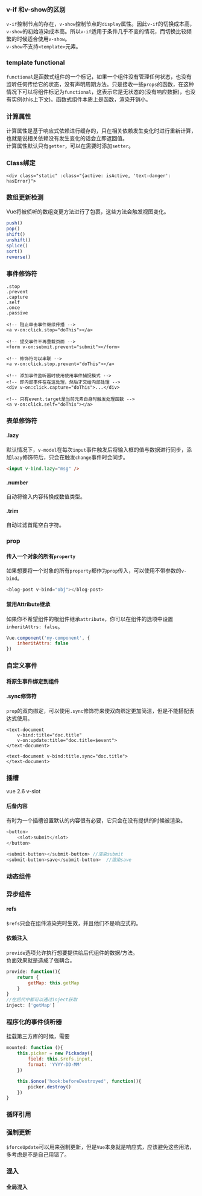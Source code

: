 ### v-if 和v-show的区别
`v-if`控制节点的存在，`v-show`控制节点的`display`属性。因此`v-if`的切换成本高，`v-show`的初始渲染成本高。所以`v-if`适用于条件几乎不变的情况，而切换比较频繁的时候适合使用`v-show`。  
`v-show`不支持`<template>`元素。
### template functional
`functional`是函数式组件的一个标记，如果一个组件没有管理任何状态，也没有监听任何传给它的状态，没有声明周期方法。只是接收一些`props`的函数，在这种情况下可以将组件标记为`functional`，这表示它是无状态的(没有响应数据)，也没有实例(this上下文)。函数式组件本质上是函数，渲染开销小。
### 计算属性
计算属性是基于响应式依赖进行缓存的，只在相关依赖发生变化时进行重新计算，也就是说相关依赖没有发生变化的话会立即返回值。  
计算属性默认只有`getter`，可以在需要时添加`setter`。  
### Class绑定
```
<div class="static" :class="{active: isActive, 'text-danger': hasError}">
```
### 数组更新检测
Vue将被侦听的数组变更方法进行了包裹，这些方法会触发视图变化。
```JavaScript
push()
pop()
shift()
unshift()
splice()
sort()
reverse()
```
### 事件修饰符
```
.stop
.prevent
.capture
.self
.once
.passive

<!-- 阻止单击事件继续传播 -->
<a v-on:click.stop="doThis"></a>

<!-- 提交事件不再重载页面 -->
<form v-on:submit.prevent="submit"></form>

<!-- 修饰符可以串联 -->
<a v-on:click.stop.prevent="doThis"></a>

<!-- 添加事件监听器时使用使用事件捕捉模式 -->
<!-- 即内部事件在在这处理，然后才交给内部处理 -->
<div v-on:click.capture="doThis">...</div>

<!-- 只有event.target是当前元素自身时触发处理函数 -->
<a v-on:click.self="doThis"></a>
```
### 表单修饰符
#### .lazy
默认情况下，`v-model`在每次`input`事件触发后将输入框的值与数据进行同步，添加`lazy`修饰符后，只会在触发`change`事件时会同步。  
```HTML
<input v-bind.lazy="msg" />
```
#### .number
自动将输入内容转换成数值类型。
#### .trim
自动过滤首尾空白字符。
### prop
#### 传入一个对象的所有`property`
如果想要将一个对象的所有`property`都作为`prop`传入，可以使用不带参数的`v-bind`。
```JavaScript
<blog-post v-bind="obj"></blog-post>
```
#### 禁用Attribute继承
如果你不希望组件的根组件继承`attribute`，你可以在组件的选项中设置`inheritAttrs: false`。
```JavaScript
Vue.component('my-component', {
    inheritAttrs: false
})
```
### 自定义事件
#### 将原生事件绑定到组件
#### .sync修饰符
`prop`的双向绑定，可以使用`.sync`修饰符来使双向绑定更加简洁，但是不能搭配表达式使用。
```
<text-document 
    v-bind:title="doc.title" 
    v-on:update:title="doc.title=$event">
</text-document>

<text-document v-bind:title.sync="doc.title">
</text-document>
```
### 插槽
vue 2.6 v-slot
#### 后备内容
有时为一个插槽设置默认的内容很有必要，它只会在没有提供的时候被渲染。
```JavaScript
<button>
    <slot>submit</slot>
</button>

<submit-button></submit-button> //渲染submit
<submit-button>save</submit-button>  //渲染save
```
### 动态组件
### 异步组件
#### refs
`$refs`只会在组件渲染完时生效，并且他们不是响应式的。
#### 依赖注入
`provide`选项允许执行想要提供给后代组件的数据/方法。  
负面效果就是造成了强耦合。
```JavaScript
provide: function(){
    return {
        getMap: this.getMap
    }
}
//在后代中都可以通过inject获取
inject: ['getMap']
```
### 程序化的事件侦听器
挂载第三方库的时候，需要
```JavaScript
mounted: function (){
    this.picker = new Pickaday({
        field: this.$refs.input,
        format: 'YYYY-DD-MM'
    })

    this.$once('hook:beforeDestroyed', function(){
        picker.destroy()
    })
}
```
### 循环引用
### 强制更新
`$forceUpdate`可以用来强制更新，但是`Vue`本身就是响应式，应该避免这些用法，多考虑是不是自己用错了。 
### 混入
#### 全局混入